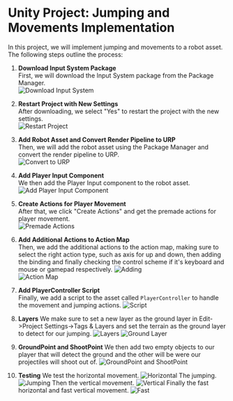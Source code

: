 # Unity Project: Jumping and Movements Implementation

In this project, we will implement jumping and movements to a robot asset. The following steps outline the process:

1. **Download Input System Package**  
   First, we will download the Input System package from the Package Manager.  
   ![Download Input System](images/gif1.gif)

2. **Restart Project with New Settings**  
   After downloading, we select "Yes" to restart the project with the new settings.  
   ![Restart Project](images/screenshot1.png)

3. **Add Robot Asset and Convert Render Pipeline to URP**  
   Then, we will add the robot asset using the Package Manager and convert the render pipeline to URP.  
   ![Convert to URP](images/screenshot2.png)

4. **Add Player Input Component**  
   We then add the Player Input component to the robot asset.  
   ![Add Player Input Component](images/gif2.gif)

5. **Create Actions for Player Movement**  
   After that, we click "Create Actions" and get the premade actions for player movement.  
   ![Premade Actions](images/screenshot3.png)

6. **Add Additional Actions to Action Map**  
   Then, we add the additional actions to the action map, making sure to select the right action type, such as axis for up and down, then adding the binding and finally checking the control scheme if it's keyboard and mouse or gamepad respectively.
   ![Adding](images/gif7.gif)  
   ![Action Map](images/screenshot4.png)

8. **Add PlayerController Script**  
   Finally, we add a script to the asset called `PlayerController` to handle the movement and jumping actions.
    ![Script](images/screenshot6.png)
   
9. **Layers**
   We make sure to set a new layer as the ground layer in Edit->Project Settings->Tags & Layers and set the terrain as the ground layer to detect for our jumping.
    ![Layers](images/screenshot5.png)
    ![Ground Layer](images/screenshot7.png)
   
11. **GroundPoint and ShootPoint**
    We then add two empty objects to our player that will detect the ground and the other will be were our projectiles will shoot out of.
    ![GroundPoint and ShootPoint](images/screenshot8.png)
    
13. **Testing**
We test the horizontal movement.
 ![Horizontal](images/gif3.gif)
The jumping.
![Jumping](images/gif4.gif)
Then the vertical movement.
 ![Vertical](images/gif5.gif)
Finally the fast horizontal and fast vertical movement.
 ![Fast](images/gif6.gif)

